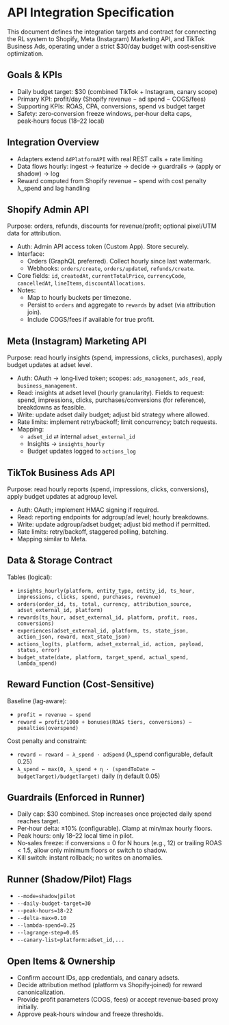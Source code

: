 # API Integration Specification

This document defines the integration targets and contract for connecting the RL system to Shopify, Meta (Instagram) Marketing API, and TikTok Business Ads, operating under a strict $30/day budget with cost‑sensitive optimization.

## Goals & KPIs

- Daily budget target: $30 (combined TikTok + Instagram, canary scope)
- Primary KPI: profit/day (Shopify revenue − ad spend − COGS/fees)
- Supporting KPIs: ROAS, CPA, conversions, spend vs budget target
- Safety: zero‑conversion freeze windows, per‑hour delta caps, peak‑hours focus (18–22 local)

## Integration Overview

- Adapters extend `AdPlatformAPI` with real REST calls + rate limiting
- Data flows hourly: ingest → featurize → decide → guardrails → (apply or shadow) → log
- Reward computed from Shopify revenue − spend with cost penalty λ_spend and lag handling

## Shopify Admin API

Purpose: orders, refunds, discounts for revenue/profit; optional pixel/UTM data for attribution.

- Auth: Admin API access token (Custom App). Store securely.
- Interface:
  - Orders (GraphQL preferred). Collect hourly since last watermark.
  - Webhooks: `orders/create`, `orders/updated`, `refunds/create`.
- Core fields: `id`, `createdAt`, `currentTotalPrice`, `currencyCode`, `cancelledAt`, `lineItems`, `discountAllocations`.
- Notes:
  - Map to hourly buckets per timezone.
  - Persist to `orders` and aggregate to `rewards` by adset (via attribution join).
  - Include COGS/fees if available for true profit.

## Meta (Instagram) Marketing API

Purpose: read hourly insights (spend, impressions, clicks, purchases), apply budget updates at adset level.

- Auth: OAuth → long‑lived token; scopes: `ads_management`, `ads_read`, `business_management`.
- Read: insights at adset level (hourly granularity). Fields to request: spend, impressions, clicks, purchases/conversions (for reference), breakdowns as feasible.
- Write: update adset daily budget; adjust bid strategy where allowed.
- Rate limits: implement retry/backoff; limit concurrency; batch requests.
- Mapping:
  - `adset_id` ⇄ internal `adset_external_id`
  - Insights → `insights_hourly`
  - Budget updates logged to `actions_log`

## TikTok Business Ads API

Purpose: read hourly reports (spend, impressions, clicks, conversions), apply budget updates at adgroup level.

- Auth: OAuth; implement HMAC signing if required.
- Read: reporting endpoints for adgroup/ad level; hourly breakdowns.
- Write: update adgroup/adset budget; adjust bid method if permitted.
- Rate limits: retry/backoff, staggered polling, batching.
- Mapping similar to Meta.

## Data & Storage Contract

Tables (logical):

- `insights_hourly(platform, entity_type, entity_id, ts_hour, impressions, clicks, spend, purchases, revenue)`
- `orders(order_id, ts, total, currency, attribution_source, adset_external_id, platform)`
- `rewards(ts_hour, adset_external_id, platform, profit, roas, conversions)`
- `experiences(adset_external_id, platform, ts, state_json, action_json, reward, next_state_json)`
- `actions_log(ts, platform, adset_external_id, action, payload, status, error)`
- `budget_state(date, platform, target_spend, actual_spend, lambda_spend)`

## Reward Function (Cost‑Sensitive)

Baseline (lag‑aware):

- `profit = revenue − spend`
- `reward = profit/1000 + bonuses(ROAS tiers, conversions) − penalties(overspend)`

Cost penalty and constraint:

- `reward ← reward − λ_spend · adSpend` (λ_spend configurable, default 0.25)
- `λ_spend ← max(0, λ_spend + η · (spendToDate − budgetTarget)/budgetTarget)` daily (η default 0.05)

## Guardrails (Enforced in Runner)

- Daily cap: $30 combined. Stop increases once projected daily spend reaches target.
- Per‑hour delta: ±10% (configurable). Clamp at min/max hourly floors.
- Peak hours: only 18–22 local time in pilot.
- No‑sales freeze: if conversions = 0 for N hours (e.g., 12) or trailing ROAS < 1.5, allow only minimum floors or switch to shadow.
- Kill switch: instant rollback; no writes on anomalies.

## Runner (Shadow/Pilot) Flags

- `--mode=shadow|pilot`
- `--daily-budget-target=30`
- `--peak-hours=18-22`
- `--delta-max=0.10`
- `--lambda-spend=0.25`
- `--lagrange-step=0.05`
- `--canary-list=platform:adset_id,...`

## Open Items & Ownership

- Confirm account IDs, app credentials, and canary adsets.
- Decide attribution method (platform vs Shopify‑joined) for reward canonicalization.
- Provide profit parameters (COGS, fees) or accept revenue‑based proxy initially.
- Approve peak‑hours window and freeze thresholds.
